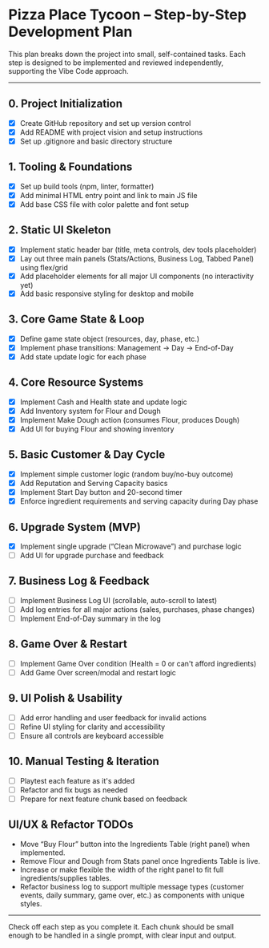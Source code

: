 # Pizza Place Tycoon – Step-by-Step Development Plan

This plan breaks down the project into small, self-contained tasks. Each step is designed to be implemented and reviewed independently, supporting the Vibe Code approach.

---

## 0. Project Initialization
- [x] Create GitHub repository and set up version control
- [x] Add README with project vision and setup instructions
- [x] Set up .gitignore and basic directory structure

## 1. Tooling & Foundations
- [x] Set up build tools (npm, linter, formatter)
- [x] Add minimal HTML entry point and link to main JS file
- [x] Add base CSS file with color palette and font setup

## 2. Static UI Skeleton
- [x] Implement static header bar (title, meta controls, dev tools placeholder)
- [x] Lay out three main panels (Stats/Actions, Business Log, Tabbed Panel) using flex/grid
- [x] Add placeholder elements for all major UI components (no interactivity yet)
- [x] Add basic responsive styling for desktop and mobile

## 3. Core Game State & Loop
- [x] Define game state object (resources, day, phase, etc.)
- [x] Implement phase transitions: Management → Day → End-of-Day
- [x] Add state update logic for each phase

## 4. Core Resource Systems
- [x] Implement Cash and Health state and update logic
- [x] Add Inventory system for Flour and Dough
- [x] Implement Make Dough action (consumes Flour, produces Dough)
- [x] Add UI for buying Flour and showing inventory

## 5. Basic Customer & Day Cycle
- [x] Implement simple customer logic (random buy/no-buy outcome)
- [x] Add Reputation and Serving Capacity basics
- [x] Implement Start Day button and 20-second timer
- [x] Enforce ingredient requirements and serving capacity during Day phase

## 6. Upgrade System (MVP)
- [x] Implement single upgrade (“Clean Microwave”) and purchase logic
- [ ] Add UI for upgrade purchase and feedback

## 7. Business Log & Feedback
- [ ] Implement Business Log UI (scrollable, auto-scroll to latest)
- [ ] Add log entries for all major actions (sales, purchases, phase changes)
- [ ] Implement End-of-Day summary in the log

## 8. Game Over & Restart
- [ ] Implement Game Over condition (Health = 0 or can't afford ingredients)
- [ ] Add Game Over screen/modal and restart logic

## 9. UI Polish & Usability
- [ ] Add error handling and user feedback for invalid actions
- [ ] Refine UI styling for clarity and accessibility
- [ ] Ensure all controls are keyboard accessible

## 10. Manual Testing & Iteration
- [ ] Playtest each feature as it's added
- [ ] Refactor and fix bugs as needed
- [ ] Prepare for next feature chunk based on feedback

## UI/UX & Refactor TODOs

- Move “Buy Flour” button into the Ingredients Table (right panel) when implemented.
- Remove Flour and Dough from Stats panel once Ingredients Table is live.
- Increase or make flexible the width of the right panel to fit full ingredients/supplies tables.
- Refactor business log to support multiple message types (customer events, daily summary, game over, etc.) as components with unique styles.

---

Check off each step as you complete it. Each chunk should be small enough to be handled in a single prompt, with clear input and output. 
